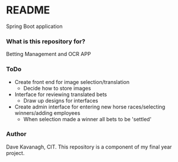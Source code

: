 # README #

Spring Boot application

### What is this repository for? ###

Betting Management and OCR APP

### ToDo ###

* Create front end for image selection/translation
    * Decide how to store images
* Interface for reviewing translated bets
    * Draw up designs for interfaces
* Create admin interface for entering new horse races/selecting winners/adding employees
    * When selection made a winner all bets to be 'settled'

### Author ###

Dave Kavanagh, CIT.
This repository is a component of my final year project.
